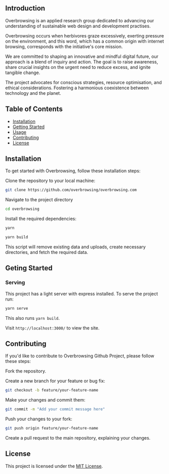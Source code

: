 ## Introduction

Overbrowsing is an applied research group dedicated to advancing our understanding of sustainable web design and development practises.


Overbrowsing occurs when herbivores graze excessively, exerting pressure on the environment, and this word, which has a common origin with internet browsing, corresponds with the initiative's core mission.


We are committed to shaping an innovative and mindful digital future, our approach is a blend of inquiry and action. The goal is to raise awareness, share crucial insights on the urgent need to reduce excess, and ignite tangible change. 


The project advocates for conscious strategies, resource optimisation, and ethical considerations. Fostering a harmonious coexistence between technology and the planet.

## Table of Contents
- [Installation](#installation)
- [Getting Started](#getting-started)
- [Usage](#usage)
- [Contributing](#contributing)
- [License](#license)


## Installation

To get started with Overbrowsing, follow these installation steps:

Clone the repository to your local machine:

```bash
git clone https://github.com/overbrowsing/overbrowsing.com
```
Navigate to the project directory

```bash
cd overbrowsing
```

Install the required dependencies:

```bash
yarn
```


```bash
yarn build
```
This script will remove existing data and uploads, create necessary directories, and fetch the required data.





## Geting Started
### Serving

This project has a light server with express installed. To serve the project run:
```bash
yarn serve
```
This also runs `yarn build`. 

Visit `http://localhost:3000/` to view the site.

## Contributing
If you'd like to contribute to Overbrowsing Github Project, please follow these steps:

Fork the repository.

Create a new branch for your feature or bug fix:
```bash
git checkout -b feature/your-feature-name
```

Make your changes and commit them:
```bash
git commit -m "Add your commit message here"
```

Push your changes to your fork:
```bash
git push origin feature/your-feature-name
```

Create a pull request to the main repository, explaining your changes.

## License
This project is licensed under the [MIT License](LICENSE).

